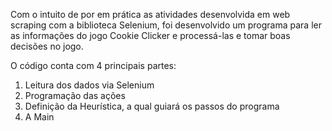 Com o intuito de por em prática as atividades desenvolvida em web scraping com a biblioteca Selenium,
foi desenvolvido um programa para ler as informações do jogo Cookie Clicker e processá-las e tomar boas
decisões no jogo.

O código conta com 4 principais partes:
1. Leitura dos dados via Selenium
2. Programação das ações
3. Definição da Heurística, a qual guiará os passos do programa
4. A Main
